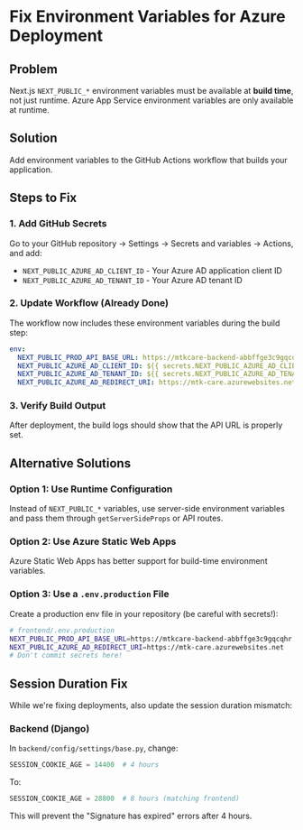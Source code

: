 # Fix Environment Variables for Azure Deployment

## Problem
Next.js `NEXT_PUBLIC_*` environment variables must be available at **build time**, not just runtime. Azure App Service environment variables are only available at runtime.

## Solution
Add environment variables to the GitHub Actions workflow that builds your application.

## Steps to Fix

### 1. Add GitHub Secrets
Go to your GitHub repository → Settings → Secrets and variables → Actions, and add:

- `NEXT_PUBLIC_AZURE_AD_CLIENT_ID` - Your Azure AD application client ID
- `NEXT_PUBLIC_AZURE_AD_TENANT_ID` - Your Azure AD tenant ID

### 2. Update Workflow (Already Done)
The workflow now includes these environment variables during the build step:

```yaml
env:
  NEXT_PUBLIC_PROD_API_BASE_URL: https://mtkcare-backend-abbffge3c9gqcqhr.newzealandnorth-01.azurewebsites.net
  NEXT_PUBLIC_AZURE_AD_CLIENT_ID: ${{ secrets.NEXT_PUBLIC_AZURE_AD_CLIENT_ID }}
  NEXT_PUBLIC_AZURE_AD_TENANT_ID: ${{ secrets.NEXT_PUBLIC_AZURE_AD_TENANT_ID }}
  NEXT_PUBLIC_AZURE_AD_REDIRECT_URI: https://mtk-care.azurewebsites.net
```

### 3. Verify Build Output
After deployment, the build logs should show that the API URL is properly set.

## Alternative Solutions

### Option 1: Use Runtime Configuration
Instead of `NEXT_PUBLIC_*` variables, use server-side environment variables and pass them through `getServerSideProps` or API routes.

### Option 2: Use Azure Static Web Apps
Azure Static Web Apps has better support for build-time environment variables.

### Option 3: Use a `.env.production` File
Create a production env file in your repository (be careful with secrets!):

```bash
# frontend/.env.production
NEXT_PUBLIC_PROD_API_BASE_URL=https://mtkcare-backend-abbffge3c9gqcqhr.newzealandnorth-01.azurewebsites.net
NEXT_PUBLIC_AZURE_AD_REDIRECT_URI=https://mtk-care.azurewebsites.net
# Don't commit secrets here!
```

## Session Duration Fix

While we're fixing deployments, also update the session duration mismatch:

### Backend (Django)
In `backend/config/settings/base.py`, change:
```python
SESSION_COOKIE_AGE = 14400  # 4 hours
```
To:
```python
SESSION_COOKIE_AGE = 28800  # 8 hours (matching frontend)
```

This will prevent the "Signature has expired" errors after 4 hours.